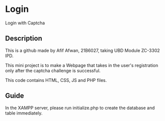 # Login
Login with Captcha

## Description
This is a github made by Afif Afwan, 21B6027, taking UBD Module ZC-3302 IPD.

This mini project is to make a Webpage that takes in the user's registration only after the captcha challenge is successful.

This code contains HTML, CSS, JS and PHP files.

## Guide
In the XAMPP server, please run initialize.php to create the database and table immediately. 
